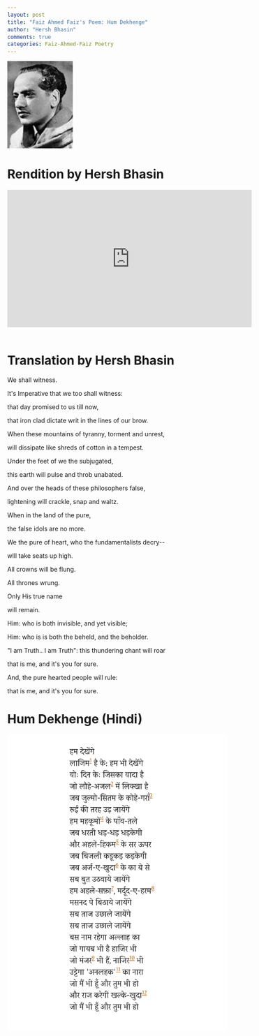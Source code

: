 ```yaml
---
layout: post
title: "Faiz Ahmed Faiz's Poem: Hum Dekhenge"
author: "Hersh Bhasin"
comments: true
categories: Faiz-Ahmed-Faiz Poetry
---
```




![faiz](../assets/faiz.jpg)

# Rendition by Hersh Bhasin
<iframe width="560" height="315" src="https://www.youtube.com/embed/QOe4AJnrrqg" frameborder="0" allow="accelerometer; autoplay; encrypted-media; gyroscope; picture-in-picture" allowfullscreen></iframe>
<br/><br/>

# Translation by Hersh Bhasin


We shall witness.

It's Imperative  that we too shall witness:    

that day promised to us till now,

that iron clad dictate writ in the lines of our brow.  

When these mountains of  tyranny, torment and unrest,

will dissipate like shreds of cotton in a tempest.

Under the feet of we the subjugated,

this earth will pulse and throb unabated.

And over the heads of these philosophers false,

lightening will crackle, snap and waltz.

When  in the land of the pure,

the  false idols are no more.

We the pure of heart, who the fundamentalists decry--

wlll take seats up high.

All crowns will be flung.

All thrones wrung.

Only His true name 

will remain.

Him:  who is both invisible, and yet visible;

Him: who is is both the beheld, and the beholder.

"I am Truth.. I am Truth": this thundering chant will roar

that is me, and  it's you for sure.

And,  the pure hearted people will rule:

that is me, and  it's you for sure.



# Hum Dekhenge (Hindi)

<img src="../assets/faiz-ham-dekhan-ge.png" alt="Faiz" align="left">


